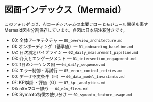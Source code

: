 # 図面インデックス（Mermaid）

このフォルダには、AIコーチシステムの主要フローとモジュール関係を表すMermaid図を分割保存しています。各図は日本語注釈付きです。

- 00: 全体アーキテクチャ — `00_overview_architecture.md`
- 01: オンボーディング（基準値）— `01_onboarding_baseline.md`
- 02: 日次測定パイプライン — `02_daily_measurement_pipeline.md`
- 03: 介入とエンゲージメント — `03_intervention_engagement.md`
- 04: 1日のシーケンス図 — `04_daily_sequence.md`
- 05: エラー制御・再試行 — `05_error_control_retries.md`
- 06: データ不変条件（H）— `06_data_model_invariants.md`
- 07: KPI集計・評価（G）— `07_kpi_analytics.md`
- 08: n8nフロー雛形 — `08_n8n_flows.md`
- 09: Symanto特徴の使い分け — `09_symanto_feature_usage.md`


